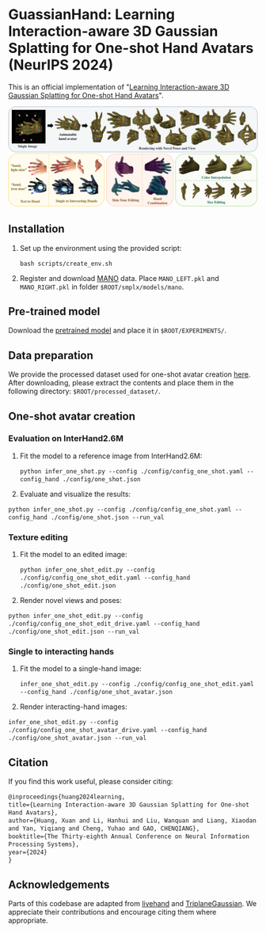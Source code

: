 # GuassianHand: Learning Interaction-aware 3D Gaussian Splatting for One-shot Hand Avatars (NeurIPS 2024)

This is an official implementation of "[Learning Interaction-aware 3D Gaussian Splatting for One-shot Hand Avatars](https://arxiv.org/pdf/2410.08840)".

<p> 
   <img src="https://github.com/XuanHuang0/GuassianHand/blob/main/assets/banner.png"/> 
</p>

## Installation

1. Set up the environment using the provided script:

   ```
   bash scripts/create_env.sh
   ```

2. Register and download [MANO](https://mano.is.tue.mpg.de/)  data. Place `MANO_LEFT.pkl` and `MANO_RIGHT.pkl` in folder `$ROOT/smplx/models/mano`.

## Pre-trained model

Download the [pretrained model](https://drive.google.com/file/d/1lYIBK75at5s4S748V2YKHZZHtwns7BQK/view?usp=sharing) and place it in `$ROOT/EXPERIMENTS/`.

## Data preparation

We provide the processed dataset used for one-shot avatar creation [here](https://drive.google.com/file/d/1XAO7LEsZPr7unfN9eB_XmdxbjFnRgYs-/view?usp=sharing). After downloading, please extract the contents and place them in the following directory: `$ROOT/processed_dataset/`.

## One-shot avatar creation

### Evaluation on InterHand2.6M

1. Fit the model to a reference image from InterHand2.6M:

   ```
   python infer_one_shot.py --config ./config/config_one_shot.yaml --config_hand ./config/one_shot.json
   ```

2.  Evaluate and visualize the results:

   ```
   python infer_one_shot.py --config ./config/config_one_shot.yaml --config_hand ./config/one_shot.json --run_val
   ```

### Texture editing

1. Fit the model to an edited image:

   ```
   python infer_one_shot_edit.py --config ./config/config_one_shot_edit.yaml --config_hand ./config/one_shot_edit.json
   ```

2.  Render novel views and poses:

   ```
   python infer_one_shot_edit.py --config ./config/config_one_shot_edit_drive.yaml --config_hand ./config/one_shot_edit.json --run_val
   ```

### Single to interacting hands

1. Fit the model to a single-hand image:

   ```
   infer_one_shot_edit.py --config ./config/config_one_shot_edit.yaml --config_hand ./config/one_shot_avatar.json
   ```

2.  Render interacting-hand images:

   ```
   infer_one_shot_edit.py --config ./config/config_one_shot_avatar_drive.yaml --config_hand ./config/one_shot_avatar.json --run_val
   ```

## Citation

If you find this work useful, please consider citing:

   ```
@inproceedings{huang2024learning,
  title={Learning Interaction-aware 3D Gaussian Splatting for One-shot Hand Avatars},
  author={Huang, Xuan and Li, Hanhui and Liu, Wanquan and Liang, Xiaodan and Yan, Yiqiang and Cheng, Yuhao and GAO, CHENQIANG},
  booktitle={The Thirty-eighth Annual Conference on Neural Information Processing Systems},
  year={2024}
}
   ```

## Acknowledgements

Parts of this codebase are adapted from [livehand](https://github.com/amundra15/livehand) and [TriplaneGaussian](https://github.com/VAST-AI-Research/TriplaneGaussian). We appreciate their contributions and encourage citing them where appropriate.
